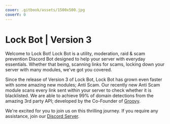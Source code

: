 ```yaml
---
cover: .gitbook/assets/1500x500.jpg
coverY: 0
---
```


# Lock Bot | Version 3

Welcome to Lock Bot! Lock Bot is a utility, moderation, raid & scam prevention Discord Bot designed to help your server with everyday essentials. Whether that being, scanning links for scams, locking down your server with many modules, we’ve got you covered.&#x20;

Since the release of Version 3 of Lock Bot, Lock Bot has grown even faster with some amazing new modules; Anti Scam. Our recently new Anti Scam module scans every link sent within your server to check whether it is blacklisted. We are able to achieve 99% of domain detections from the amazing 3rd party API; developed by the Co-Founder of [Groovy](https://groovy.bot).&#x20;



We're excited for you to join us on this thrilling journey. If you require any assistance, join our [Discord Server](https://lockbot.dev/support).
